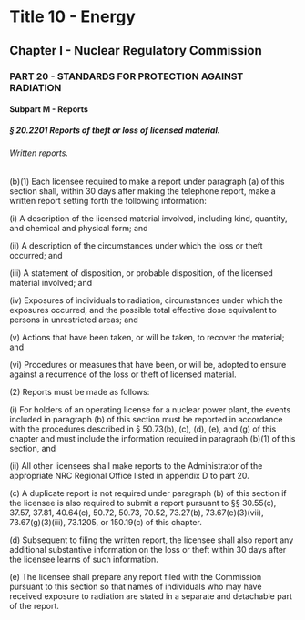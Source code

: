 
# Title 10 - Energy
## Chapter I - Nuclear Regulatory Commission
### PART 20 - STANDARDS FOR PROTECTION AGAINST RADIATION
#### Subpart M - Reports
##### § 20.2201 Reports of theft or loss of licensed material.
###### Written reports.

(b)(1) Each licensee required to make a report under paragraph (a) of this section shall, within 30 days after making the telephone report, make a written report setting forth the following information:

(i) A description of the licensed material involved, including kind, quantity, and chemical and physical form; and

(ii) A description of the circumstances under which the loss or theft occurred; and

(iii) A statement of disposition, or probable disposition, of the licensed material involved; and

(iv) Exposures of individuals to radiation, circumstances under which the exposures occurred, and the possible total effective dose equivalent to persons in unrestricted areas; and

(v) Actions that have been taken, or will be taken, to recover the material; and

(vi) Procedures or measures that have been, or will be, adopted to ensure against a recurrence of the loss or theft of licensed material.

(2) Reports must be made as follows:

(i) For holders of an operating license for a nuclear power plant, the events included in paragraph (b) of this section must be reported in accordance with the procedures described in § 50.73(b), (c), (d), (e), and (g) of this chapter and must include the information required in paragraph (b)(1) of this section, and

(ii) All other licensees shall make reports to the Administrator of the appropriate NRC Regional Office listed in appendix D to part 20.

(c) A duplicate report is not required under paragraph (b) of this section if the licensee is also required to submit a report pursuant to §§ 30.55(c), 37.57, 37.81, 40.64(c), 50.72, 50.73, 70.52, 73.27(b), 73.67(e)(3)(vii), 73.67(g)(3)(iii), 73.1205, or 150.19(c) of this chapter.

(d) Subsequent to filing the written report, the licensee shall also report any additional substantive information on the loss or theft within 30 days after the licensee learns of such information.

(e) The licensee shall prepare any report filed with the Commission pursuant to this section so that names of individuals who may have received exposure to radiation are stated in a separate and detachable part of the report.
